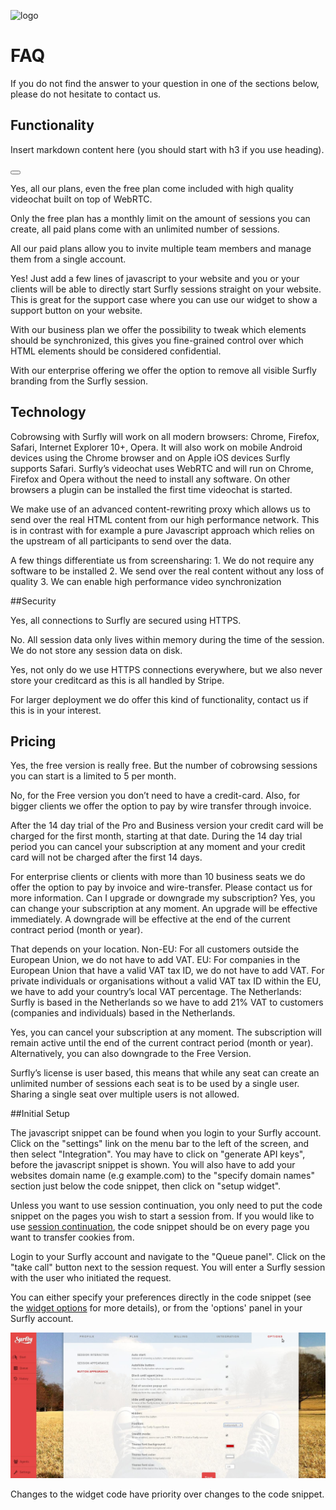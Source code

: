 ![logo](images/logosmall.png)
<a name="faq"></a>
# FAQ

If you do not find the answer to your question in one of the sections below, please do not hesitate to contact us.



## Functionality

<!--sec data-title="Introduction" data-id="section50" data-show=false ces-->

Insert markdown content here (you should start with h3 if you use heading).

<!--endsec-->

<button class="section" target="section50" show="Show next section" hide="Hide next section"></button>


<!--sec data-title="Is videochat included?" data-id="section0" data-collapse=true ces-->

Yes, all our plans, even the free plan come included with high quality videochat built on top of WebRTC.

<!--endsec-->


<!--sec data-title="How many sessions can I create?" data-id="section1" data-collapse=true ces-->

<p>Only the free plan has a monthly limit on the amount of sessions you can create, all paid plans come with an unlimited number of sessions.</p>

<!--endsec-->



<!--sec data-title="Can I invite any team members?" data-id="section2" data-collapse=true ces-->

<p>All our paid plans allow you to invite multiple team members and manage them from a single account.</p>

<!--endsec-->



<!--sec data-title="Can I integrate Surfly on my website?" data-id="section3" data-collapse=true ces-->

<p>Yes! Just add a few lines of javascript to your website and you or your clients will be able to directly start Surfly sessions straight on your website. This is great for the support case where you can use our widget to show a support button on your website.</p>

<!--endsec-->


<!--sec data-title="Can I control which parts of my website are visible?" data-id="section4" data-collapse=true ces-->

<p>With our business plan we offer the possibility to tweak which elements should be synchronized, this gives you fine-grained control over which HTML elements should be considered confidential.</p>

<!--endsec-->



<!--sec data-title="Do you offer a full whitelabel solution?" data-id="section5" data-collapse=true ces-->

<p>With our enterprise offering we offer the option to remove all visible Surfly branding from the Surfly session.</p>

<!--endsec-->


## Technology


<!--sec data-title="Which browsers are supported?" data-id="section6" data-collapse=true ces-->

<p>Cobrowsing with Surfly will work on all modern browsers: Chrome, Firefox, Safari, Internet Explorer 10+, Opera. It will also work on mobile Android devices using the Chrome browser and on Apple iOS devices Surfly supports Safari. Surfly’s videochat uses WebRTC and will run on Chrome, Firefox and Opera without the need to install any software. On other browsers a plugin can be installed the first time videochat is started.</p>

<!--endsec-->


<!--sec data-title="Why is Surfly so fast?" data-id="section7" data-collapse=true ces-->

<p>We make use of an advanced content-rewriting proxy which allows us to send over the real HTML content from our high performance network. This is in contrast with for example a pure Javascript approach which relies on the upstream of all participants to send over the data.</p>

<!--endsec-->


<!--sec data-title="How does Surfly differ from screensharing?" data-id="section8" data-collapse=true ces-->

<p>A few things differentiate us from screensharing:
1. We do not require any software to be installed
2. We send over the real content without any loss of quality
3. We can enable high performance video synchronization</p>

<!--endsec-->

##Security


<!--sec data-title="Does Surfly use secure connections?" data-id="section9" data-collapse=true ces-->

<p>Yes, all connections to Surfly are secured using HTTPS.</p>

<!--endsec-->



<!--sec data-title="Do you store any session data?" data-id="section10" data-collapse=true ces-->

<p>No. All session data only lives within memory during the time of the session. We do not store any session data on disk.</p>

<!--endsec-->



<!--sec data-title="Are you PCI compliant?" data-id="section11" data-collapse=true ces-->

<p>Yes, not only do we use HTTPS connections everywhere, but we also never store your creditcard as this is all handled by Stripe.</p>

<!--endsec-->


<!--sec data-title="Can I host Surfly on-premise?" data-id="section12" data-collapse=true ces-->

<p>For larger deployment we do offer this kind of functionality, contact us if this is in your interest.</p>

<!--endsec-->


## Pricing


<!--sec data-title="Is the FREE version really free?" data-id="section13" data-collapse=true ces-->

<p>Yes, the free version is really free. But the number of cobrowsing sessions you can start is a limited to 5 per month.</p>

<!--endsec-->



<!--sec data-title="Do I need a credit card for the FREE version?" data-id="section14" data-collapse=true ces-->

<p>No, for the Free version you don’t need to have a credit-card. Also, for bigger clients we offer the option to pay by wire transfer through invoice.</p>

<!--endsec-->



<!--sec data-title="What happens after the 14 day trial?" data-id="section15" data-collapse=true ces-->

<p>After the 14 day trial of the Pro and Business version your credit card will be charged for the first month, starting at that date. During the 14 day trial period you can cancel your subscription at any moment and your credit card will not be charged after the first 14 days.</p>

<!--endsec-->



<!--sec data-title="Can I pay by invoice?" data-id="section16" data-collapse=true ces-->

<p>For enterprise clients or clients with more than 10 business seats we do offer the option to pay by invoice and wire-transfer. Please contact us for more information. Can I upgrade or downgrade my subscription? Yes, you can change your subscription at any moment. An upgrade will be effective immediately. A downgrade will be effective at the end of the current contract period (month or year).</p>

<!--endsec-->



<!--sec data-title="Are the prices subject to VAT or sales tax?" data-id="section17" data-collapse=true ces-->

<p>That depends on your location. Non-EU: For all customers outside the European Union, we do not have to add VAT. EU: For companies in the European Union that have a valid VAT tax ID, we do not have to add VAT. For private individuals or organisations without a valid VAT tax ID within the EU, we have to add your country’s local VAT percentage. The Netherlands: Surfly is based in the Netherlands so we have to add 21% VAT to customers (companies and individuals) based in the Netherlands.</p>

<!--endsec-->



<!--sec data-title="Can I cancel my subscription?" data-id="section18" data-collapse=true ces-->

<p>Yes, you can cancel your subscription at any moment. The subscription will remain active until the end of the current contract period (month or year). Alternatively, you can also downgrade to the Free Version.</p>

<!--endsec-->



<!--sec data-title="Can I cancel my subscription?" data-id="section19" data-collapse=true ces-->

<p>Surfly’s license is user based, this means that while any seat can create an unlimited number of sessions each seat is to be used by a single user. Sharing a single seat over multiple users is not allowed.</p>

<!--endsec-->


##Initial Setup

<!--sec data-title="Where can I find the code snippet?" data-id="section20" data-collapse=true ces-->

<p>The javascript snippet can be found when you login to your Surfly account. Click on the "settings" link on the menu bar to the left of the screen, and then select "Integration". You may have to click on "generate API keys", before the javascript snippet is shown. You will also have to add your websites domain name (e.g example.com) to the "specify domain names" section just below the code snippet, then click on "setup widget".</p>

<!--endsec-->



<!--sec data-title="Do I have to put the code snippet on every page?" data-id="section21" data-collapse=true ces-->

Unless you want to use session continuation, you only need to put the code snippet on the pages you wish to start a session from. If you would like to use [session continuation](introduction/integration_options.md/#session_continuation), the code snippet should be on every page you want to transfer cookies from.

<!--endsec-->



<!--sec data-title="How do I take a call?" data-id="section22" data-collapse=true ces-->

Login to your Surfly account and navigate to the "Queue panel". Click on the "take call" button next to the session request. You will enter a Surfly session with the user who initiated the request.

<!--endsec-->


<!--sec data-title="How can I customise Surfly's widget?" data-id="section23" data-collapse=true ces-->

You can either specify your preferences directly in the code snippet (see the [widget options](widget_options/reference.md) for more details), or from the 'options' panel in your Surfly account. 

![options panel](images/options-panel.jpg)

Changes to the widget code have priority over changes to the code snippet. 
<!--endsec-->











